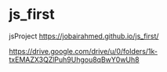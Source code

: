 # js_first
jsProject
https://jobairahmed.github.io/js_first/

https://drive.google.com/drive/u/0/folders/1k-txEMAZX3QZlPuh9Uhgou8qBwY0wUh8
